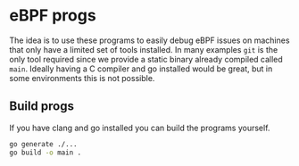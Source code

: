 # eBPF progs

The idea is to use these programs to easily debug eBPF issues on machines that only have a limited set of tools installed.
In many examples `git` is the only tool required since we provide a static binary already compiled called `main`.
Ideally having a C compiler and go installed would be great, but in some environments this is not possible.

## Build progs

If you have clang and go installed you can build the programs yourself.

```bash
go generate ./...
go build -o main .
```
